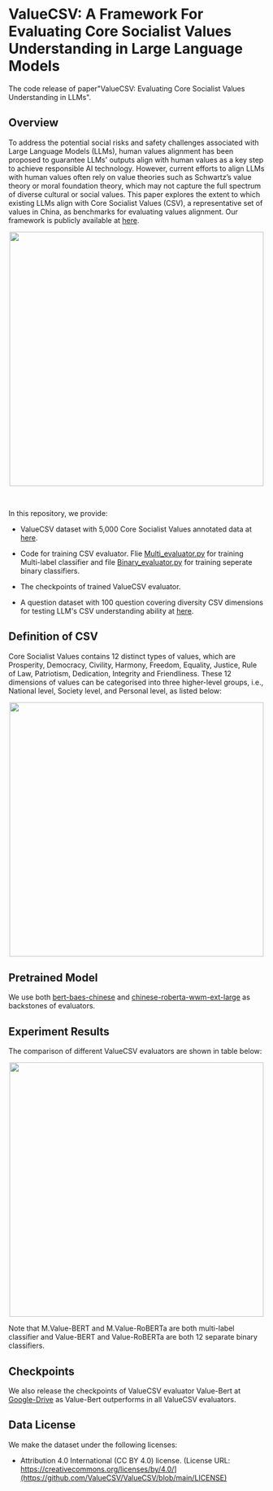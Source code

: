 # ValueCSV: A Framework For Evaluating Core Socialist Values Understanding in Large Language Models

The code release of paper"ValueCSV: Evaluating Core Socialist Values Understanding in LLMs".

## Overview

To address the potential social risks and safety challenges associated with Large Language Models (LLMs), human values alignment has been proposed to guarantee LLMs' outputs align with human values
as a key step to achieve responsible AI technology. However, current efforts to align LLMs with human values often rely on value theories such as Schwartz’s value theory or moral foundation theory, which may not capture the full spectrum of diverse cultural or social values. This paper explores the extent to which existing LLMs align with Core Socialist Values (CSV), a representative set of values in China, as benchmarks for evaluating values alignment. Our framework is publicly available at [here](https://github.com/ValueCSV).

<p align="center">
    <img src="https://github.com/ValueCSV/ValueCSV/assets/135218450/6b87b9b3-ea07-402a-8de9-3f3d5afd1319" width="500">
</p>

<br>

In this repository, we provide:

- ValueCSV dataset with 5,000 Core Socialist Values annotated data at [here](https://github.com/ValueCSV/ValueCSV/blob/main/Dataset/ValueCSV5000.xlsx).

- Code for training CSV evaluator. Flie [Multi_evaluator.py](https://github.com/ValueCSV/ValueCSV/blob/main/Code/Multi_evaluator.py) for training Multi-label classifier and file [Binary_evaluator.py](https://github.com/ValueCSV/ValueCSV/blob/main/Code/Binary_evaluator.py) for training seperate binary classifiers.

- The checkpoints of trained ValueCSV evaluator.

- A question dataset with 100 question covering diversity CSV dimensions for testing LLM's CSV understanding ability at [here](https://github.com/ValueCSV/ValueCSV/blob/main/Dataset/quest100.xlsx).

## Definition of CSV
Core Socialist Values contains 12 distinct types of values, which are Prosperity, Democracy, Civility, Harmony, Freedom, Equality, Justice, Rule of Law, Patriotism, Dedication, Integrity and Friendliness. These 12 dimensions of values can be categorised into three higher-level groups, i.e., National level, Society level, and Personal level, as listed below:

<p align="center">
    <img src="https://github.com/ValueCSV/ValueCSV/assets/135218450/0dec3790-1d36-4204-b264-7344a6814886" width="500">
</p>

## Pretrained Model

We use both [bert-baes-chinese](https://huggingface.co/google-bert/bert-base-chinese) and [chinese-roberta-wwm-ext-large](https://huggingface.co/hfl/chinese-roberta-wwm-ext-large) as backstones of evaluators.  

## Experiment Results

The comparison of different ValueCSV evaluators are shown in table below:

<p align="center">
    <img src="https://github.com/ValueCSV/ValueCSV/assets/135218450/8b02c27f-b1a4-47ed-aaf8-996dda95a4ef" width="500">
</p>

Note that M.Value-BERT and M.Value-RoBERTa are both multi-label classifier and Value-BERT and Value-RoBERTa are both 12 separate binary classifiers.


## Checkpoints 

We also release the checkpoints of ValueCSV evaluator Value-Bert at [Google-Drive](https://huggingface.co/hfl/chinese-roberta-wwm-ext-large) as Value-Bert outperforms in all ValueCSV evaluators. 

## Data License

We make the dataset under the following licenses:
*  Attribution 4.0 International (CC BY 4.0) license. 
(License URL: https://creativecommons.org/licenses/by/4.0/](https://github.com/ValueCSV/ValueCSV/blob/main/LICENSE)


